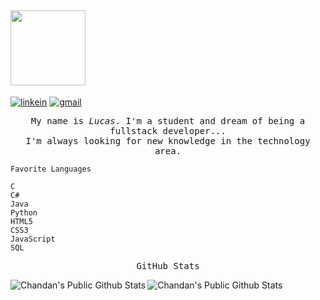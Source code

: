 ## <img src="https://www.animatedimages.org/data/media/707/animated-welcome-image-0167.gif" width="120px" />
<div align="left">
 
[![linkein](https://img.shields.io/badge/-LinkedIn-blue?style=flat-square&logo=Linkedin&logoColor=white&link=https:https://www.linkedin.com/in/lucas-bedin-marchi-56545a201/)](https://www.linkedin.com/in/lucas-bedin-marchi-56545a201/) [![gmail](https://img.shields.io/badge/-Gmail-c14438?style=flat-square&logo=Gmail&logoColor=white&link=mailto:lucasmarchi20@gmail.com)](mailto:lucasmarchi20@gmail.com)
  
</div>
<p align="center" >
  <samp>
    My name is <em>Lucas</em>. I'm a student and dream of being a fullstack developer... 
  <br/> I'm always looking for new knowledge in the technology area.
  </samp>
</p>

<!--START_SECTION:waka-->
```text
Favorite Languages

C
C#
Java
Python
HTML5
CSS3
JavaScript
SQL
```
<!--END_SECTION:waka-->

<p align="center" >
  <samp>
    GitHub Stats
  </samp>
</p>
<img align="left" src="https://github-readme-stats.vercel.app/api?username=lucas-marchi&show_icons=true&title_color=fff&icon_color=6565fc&text_color=9f9f9f&bg_color=151515" alt="Chandan's Public Github Stats">
<img  float="right" src="https://github-readme-stats.vercel.app/api/top-langs/?username=lucas-marchi&theme=show_icons=true&title_color=fff&icon_color=109eff&text_color=9f9f9f&bg_color=151515" alt="Chandan's Public Github Stats">
</p>
